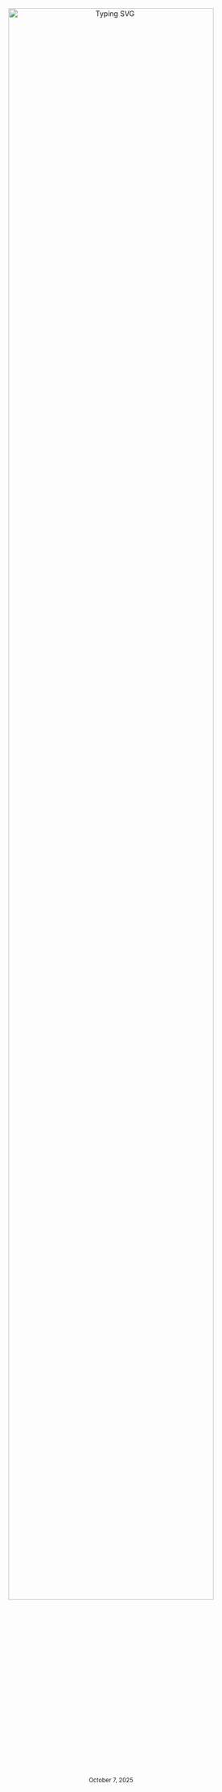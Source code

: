<div align="center">
    <a href="#"><img src="https://readme-typing-svg.herokuapp.com?font=Roboto+Mono&weight=600&size=22&pause=500&color=FFFFFF&center=true&vCenter=true&width=600&lines=Hello%2C%20I%20am%20Elsy%20CHARLES" alt="Typing SVG" width="90%"/></a>
</div>

<div align="center">
<sub>October 7, 2025</sub>
</div>
